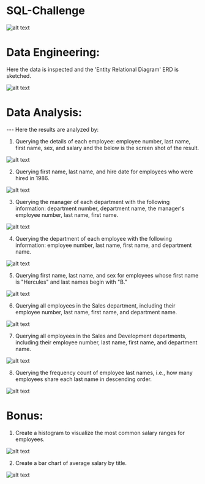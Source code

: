 # SQL-Challenge

![alt text](sql.png)

# Data Engineering:

Here the data is inspected and the 'Entity Relational Diagram' ERD is sketched.

![alt text](QuickDBD-employees_schema.png)

# Data Analysis: 

--- Here the results are analyzed by:

1. Querying the details of each employee: employee number, last name, first name, sex, and salary and the below is the screen shot of the result.

![alt text](query1_result.PNG)

2. Querying first name, last name, and hire date for employees who were hired in 1986.

![alt text](query2_result.PNG)

3. Querying the manager of each department with the following information: department number, department name, the manager's employee number, last name, first name. 

![alt text](query3_result.PNG)

4. Querying the department of each employee with the following information: employee number, last name, first name, and department name. 

![alt text](query4_result.PNG)

5. Querying first name, last name, and sex for employees whose first name is "Hercules" and last names begin with "B." 

![alt text](query5_result.PNG)

6. Querying all employees in the Sales department, including their employee number, last name, first name, and department name.

![alt text](query6_result.PNG)

7. Querying all employees in the Sales and Development departments, including their employee number, last name, first name, and department name. 

![alt text](query7_result.PNG)

8. Querying the frequency count of employee last names, i.e., how many employees share each last name in descending order.

![alt text](query8_result.PNG)

# Bonus:

 1. Create a histogram to visualize the most common salary ranges for employees.

 ![alt text](salaries_histogram.png)

2. Create a bar chart of average salary by title.

![alt text](avg_salaries_bar_chart.png)


